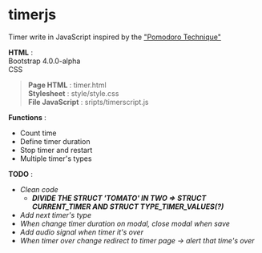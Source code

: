 # timerjs
Timer write in JavaScript inspired by the ["Pomodoro Technique"](https://en.wikipedia.org/wiki/Pomodoro_Technique)  

**HTML** :   
Bootstrap 4.0.0-alpha  
CSS 

> **Page HTML** : timer.html  
> **Stylesheet** : style/style.css   
> **File JavaScript** : sripts/timerscript.js 

**Functions** :  
- Count time    
- Define timer duration  
- Stop timer and restart    
- Multiple timer's types  

**TODO** :   
- *Clean code* 
  - ***DIVIDE THE STRUCT 'TOMATO' IN TWO => STRUCT CURRENT_TIMER AND STRUCT TYPE_TIMER_VALUES(?)***
- *Add next timer's type*
- *When change timer duration on modal, close modal when save*    
- *Add audio signal when timer it's over*
- *When timer over change redirect to timer page -> alert that time's over*
